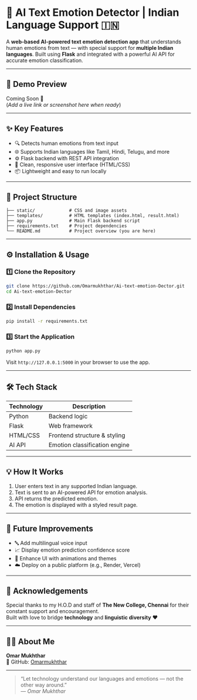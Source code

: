 
# 🧠 AI Text Emotion Detector | Indian Language Support 🇮🇳

A **web-based AI-powered text emotion detection app** that understands human emotions from text — with special support for **multiple Indian languages**. Built using **Flask** and integrated with a powerful AI API for accurate emotion classification.

---

## 📸 Demo Preview

Coming Soon 🚀  
(*Add a live link or screenshot here when ready*)

---

## ✨ Key Features

- 🔍 Detects human emotions from text input
- 🌐 Supports Indian languages like Tamil, Hindi, Telugu, and more
- ⚙️ Flask backend with REST API integration
- 🎨 Clean, responsive user interface (HTML/CSS)
- 📦 Lightweight and easy to run locally

---

## 📂 Project Structure

```
├── static/             # CSS and image assets
├── templates/          # HTML templates (index.html, result.html)
├── app.py              # Main Flask backend script
├── requirements.txt    # Project dependencies
└── README.md           # Project overview (you are here)
```

---

## ⚙️ Installation & Usage

### 1️⃣ Clone the Repository

```bash
git clone https://github.com/Omarmukhthar/Ai-text-emotion-Dector.git
cd Ai-text-emotion-Dector
```

### 2️⃣ Install Dependencies

```bash
pip install -r requirements.txt
```

### 3️⃣ Start the Application

```bash
python app.py
```

Visit `http://127.0.0.1:5000` in your browser to use the app.

---

## 🛠️ Tech Stack

| Technology | Description                    |
|------------|--------------------------------|
| Python     | Backend logic                  |
| Flask      | Web framework                  |
| HTML/CSS   | Frontend structure & styling   |
| AI API     | Emotion classification engine  |

---

## 💡 How It Works

1. User enters text in any supported Indian language.
2. Text is sent to an AI-powered API for emotion analysis.
3. API returns the predicted emotion.
4. The emotion is displayed with a styled result page.

---

## 🚧 Future Improvements

- 🔤 Add multilingual voice input
- 📈 Display emotion prediction confidence score
- 💅 Enhance UI with animations and themes
- ☁️ Deploy on a public platform (e.g., Render, Vercel)

---

## 🙌 Acknowledgements

Special thanks to my H.O.D and staff of **The New College, Chennai** for their constant support and encouragement.  
Built with love to bridge **technology** and **linguistic diversity** ❤️

---

## 👨‍💻 About Me

**Omar Mukhthar**  
🔗 GitHub: [Omarmukhthar](https://github.com/Omarmukhthar)

---

> “Let technology understand our languages and emotions — not the other way around.”  
> — *Omar Mukhthar*
```
